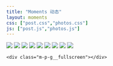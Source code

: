 ```yaml
---
title: "Moments 动态"
layout: moments
css: ["post.css","photos.css"]
js: ["post.js","photos.js"]
---
```


<div class="m-p-g">
	<div class="m-p-g__thumbs" data-google-image-layout data-max-height="350">
		<img src="http://unsplash.it/600/400?image=940" data-full="http://unsplash.it/1200/800?image=940" class="m-p-g__thumbs-img" />
		<img src="http://unsplash.it/640/450?image=906" data-full="http://unsplash.it/1280/900?image=906" class="m-p-g__thumbs-img" />
		<img src="http://unsplash.it/550/420?image=885" data-full="http://unsplash.it/1100/840?image=885" class="m-p-g__thumbs-img" />
		<img src="http://unsplash.it/650/450?image=823" data-full="http://unsplash.it/1300/900?image=823" class="m-p-g__thumbs-img" />
		<img src="http://unsplash.it/600/350?image=815" data-full="http://unsplash.it/1200/700?image=815" class="m-p-g__thumbs-img" />
		<img src="http://unsplash.it/560/500?image=677" data-full="http://unsplash.it/1120/1000?image=677" class="m-p-g__thumbs-img" />
		<img src="http://unsplash.it/670/410?image=401" data-full="http://unsplash.it/1340/820?image=401" class="m-p-g__thumbs-img" />
		<img src="http://unsplash.it/620/340?image=623" data-full="http://unsplash.it/1240/680?image=623" class="m-p-g__thumbs-img" />
		<img src="http://unsplash.it/790/390?image=339" data-full="http://unsplash.it/1580/780?image=339" class="m-p-g__thumbs-img" />
	</div>

	<div class="m-p-g__fullscreen"></div>
</div>


